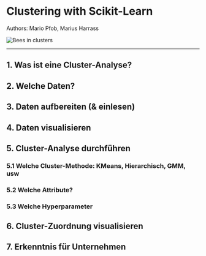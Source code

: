 # Clustering with Scikit-Learn

Authors: Mario Pfob, Marius Harrass

![Bees in clusters](https://media.giphy.com/media/l2Je3290YHwyGCUTu/giphy.gif)

---

## 1. Was ist eine Cluster-Analyse?

## 2. Welche Daten?

## 3. Daten aufbereiten (& einlesen)

## 4. Daten visualisieren

## 5. Cluster-Analyse durchführen

### 5.1 Welche Cluster-Methode: KMeans, Hierarchisch, GMM, usw

### 5.2 Welche Attribute?

### 5.3 Welche Hyperparameter

## 6. Cluster-Zuordnung visualisieren

## 7. Erkenntnis für Unternehmen
